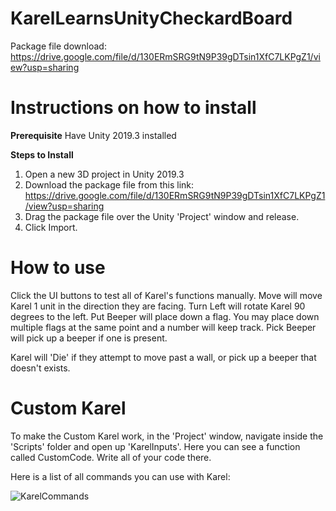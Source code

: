 # KarelLearnsUnityCheckardBoard
 Package file download: 
 https://drive.google.com/file/d/130ERmSRG9tN9P39gDTsin1XfC7LKPgZ1/view?usp=sharing
 
# Instructions on how to install
**Prerequisite**
Have Unity 2019.3 installed

**Steps to Install**
1) Open a new 3D project in Unity 2019.3
2) Download the package file from this link: https://drive.google.com/file/d/130ERmSRG9tN9P39gDTsin1XfC7LKPgZ1/view?usp=sharing
3) Drag the package file over the Unity 'Project' window and release. 
4) Click Import.

# How to use
Click the UI buttons to test all of Karel's functions manually. 
Move will move Karel 1 unit in the direction they are facing.
Turn Left will rotate Karel 90 degrees to the left.
Put Beeper will place down a flag. You may place down multiple flags at the same point and a number will keep track.
Pick Beeper will pick up a beeper if one is present. 

Karel will 'Die' if they attempt to move past a wall, or pick up a beeper that doesn't exists.

# Custom Karel
To make the Custom Karel work, in the 'Project' window, navigate inside the 'Scripts' folder and open up 'KarelInputs'.
Here you can see a function called CustomCode. Write all of your code there.

Here is a list of all commands you can use with Karel:

![KarelCommands](https://user-images.githubusercontent.com/14883450/110404329-86e87200-8033-11eb-89a7-b9cb4db968d0.jpg)


